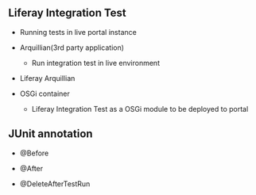 ## Liferay Integration Test

- Running tests in live portal instance

- Arquillian(3rd party application)
  - Run integration test in live environment

- Liferay Arquillian

- OSGi container
  - Liferay Integration Test as a OSGi module to be deployed to portal

## JUnit annotation

- @Before

- @After

- @DeleteAfterTestRun

